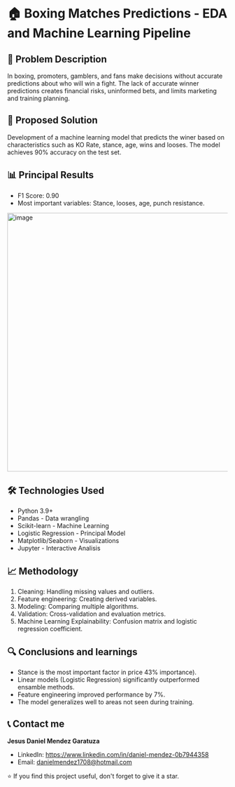 # 🏠 Boxing Matches Predictions - EDA and Machine Learning Pipeline

## 🎯 Problem Description

In boxing, promoters, gamblers, and fans make decisions without accurate predictions about who will win a fight. The lack of accurate winner predictions creates financial risks, uninformed bets, and limits marketing and training planning.

## 🔧 Proposed Solution

Development of a machine learning model that predicts the winer based on characteristics such as KO Rate, stance, age, wins and looses. The model achieves 90% accuracy on the test set.

## 📊 Principal Results

- F1 Score: 0.90
- Most important variables: Stance, looses, age, punch resistance.
<img width="790" height="590" alt="image" src="https://github.com/user-attachments/assets/7ddb82da-4872-4de5-a66c-795720acee40" />


## 🛠 Technologies Used

- Python 3.9+
- Pandas - Data wrangling
- Scikit-learn - Machine Learning
- Logistic Regression - Principal Model
- Matplotlib/Seaborn - Visualizations
- Jupyter - Interactive Analisis

## 📈 Methodology

1. Cleaning: Handling missing values and outliers.
2. Feature engineering: Creating derived variables.
3. Modeling: Comparing multiple algorithms.
4. Validation: Cross-validation and evaluation metrics.
5. Machine Learning Explainability: Confusion matrix and logistic regression coefficient.

## 🔍 Conclusions and learnings

- Stance is the most important factor in price 43% importance).
- Linear models (Logistic Regression) significantly outperformed ensamble methods.
- Feature engineering improved performance by 7%.
- The model generalizes well to areas not seen during training.

## 📞 Contact me

**Jesus Daniel Mendez Garatuza**

- LinkedIn: https://www.linkedin.com/in/daniel-mendez-0b7944358
- Email: danielmendez1708@hotmail.com

⭐ If you find this project useful, don't forget to give it a star.
